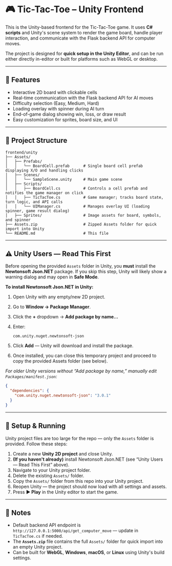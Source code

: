 # 🎮 Tic-Tac-Toe – Unity Frontend

This is the Unity-based frontend for the Tic-Tac-Toe game.
It uses **C# scripts** and Unity's scene system to render the game board, handle player interaction, and communicate with the Flask backend API for computer moves.

The project is designed for **quick setup in the Unity Editor**, and can be run either directly in-editor or built for platforms such as WebGL or desktop.

---

## 🧩 Features

- Interactive 2D board with clickable cells
- Real-time communication with the Flask backend API for AI moves
- Difficulty selection (Easy, Medium, Hard)
- Loading overlay with spinner during AI turn
- End-of-game dialog showing win, loss, or draw result
- Easy customization for sprites, board size, and UI

---

## 📁 Project Structure

```
frontend/unity
├── Assets/
│   ├── Prefabs/
│   │   └── BoardCell.prefab      # Single board cell prefab displaying X/O and handling clicks
│   ├── Scenes/
│   │   └── SampleScene.unity     # Main game scene
│   ├── Scripts/
│   │   ├── BoardCell.cs          # Controls a cell prefab and notifies the game manager on click
│   │   ├── TicTacToe.cs          # Game manager; tracks board state, turn logic, and API calls
│   │   └── UIManager.cs          # Manages overlay UI (loading spinner, game result dialog)
│   ├── Sprites/                  # Image assets for board, symbols, and spinner
├── Assets.zip                    # Zipped Assets folder for quick import into Unity
└── README.md                     # This file
```

---

## ⚠️ Unity Users — Read This First

Before opening the provided `Assets` folder in Unity, you **must** install the **Newtonsoft Json.NET** package.
If you skip this step, Unity will likely show a warning dialog and may open in **Safe Mode**.

**To install Newtonsoft Json.NET in Unity:**

1. Open Unity with any empty/new 2D project.
2. Go to **Window → Package Manager**.
3. Click the **+** dropdown → **Add package by name…**
4. Enter:

   ```
   com.unity.nuget.newtonsoft-json
   ```

5. Click **Add** — Unity will download and install the package.
6. Once installed, you can close this temporary project and proceed to copy the provided Assets folder (see below).

_For older Unity versions without “Add package by name,” manually edit `Packages/manifest.json`:_

```json
{
  "dependencies": {
    "com.unity.nuget.newtonsoft-json": "3.0.1"
  }
}
```

---

## 🚀 Setup & Running

Unity project files are too large for the repo — only the `Assets` folder is provided.
Follow these steps:

1. Create a new **Unity 2D project** and close Unity.
2. **(If you haven't already)** install Newtonsoft Json.NET (see “Unity Users — Read This First” above).
3. Navigate to your Unity project folder.
4. Delete the existing `Assets/` folder.
5. Copy the `Assets/` folder from this repo into your Unity project.
6. Reopen Unity — the project should now load with all settings and assets.
7. Press **▶ Play** in the Unity editor to start the game.

---

## 📌 Notes

- Default backend API endpoint is `http://127.0.0.1:5000/api/get_computer_move` — update in `TicTacToe.cs` if needed.
- The **`Assets.zip`** file contains the full `Assets/` folder for quick import into an empty Unity project.
- Can be built for **WebGL**, **Windows**, **macOS**, or **Linux** using Unity's build settings.
